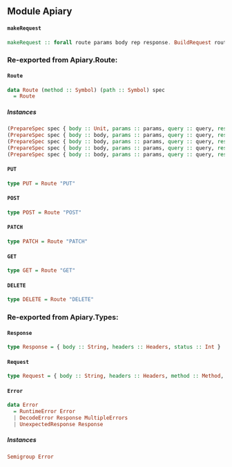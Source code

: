 ## Module Apiary

#### `makeRequest`

``` purescript
makeRequest :: forall route params body rep response. BuildRequest route params body rep => DecodeResponse rep response => route -> (Request -> Request) -> params -> body -> Aff (Either Error response)
```


### Re-exported from Apiary.Route:

#### `Route`

``` purescript
data Route (method :: Symbol) (path :: Symbol) spec
  = Route
```

##### Instances
``` purescript
(PrepareSpec spec { body :: Unit, params :: params, query :: query, response :: response }, WriteParams params query fullParams, DecodeResponse response response', IsSymbol path) => BuildRequest (Route "GET" path spec) fullParams Unit response
(PrepareSpec spec { body :: body, params :: params, query :: query, response :: response }, WriteParams params query fullParams, EncodeBody body body', DecodeResponse response response', IsSymbol path) => BuildRequest (Route "PATCH" path spec) fullParams body' response
(PrepareSpec spec { body :: body, params :: params, query :: query, response :: response }, WriteParams params query fullParams, EncodeBody body body', DecodeResponse response response', IsSymbol path) => BuildRequest (Route "POST" path spec) fullParams body' response
(PrepareSpec spec { body :: body, params :: params, query :: query, response :: response }, WriteParams params query fullParams, EncodeBody body body', DecodeResponse response response', IsSymbol path) => BuildRequest (Route "PUT" path spec) fullParams body' response
(PrepareSpec spec { body :: body, params :: params, query :: query, response :: response }, WriteParams params query fullParams, EncodeBody body body', DecodeResponse response response', IsSymbol path) => BuildRequest (Route "DELETE" path spec) fullParams body' response
```

#### `PUT`

``` purescript
type PUT = Route "PUT"
```

#### `POST`

``` purescript
type POST = Route "POST"
```

#### `PATCH`

``` purescript
type PATCH = Route "PATCH"
```

#### `GET`

``` purescript
type GET = Route "GET"
```

#### `DELETE`

``` purescript
type DELETE = Route "DELETE"
```

### Re-exported from Apiary.Types:

#### `Response`

``` purescript
type Response = { body :: String, headers :: Headers, status :: Int }
```

#### `Request`

``` purescript
type Request = { body :: String, headers :: Headers, method :: Method, url :: URL }
```

#### `Error`

``` purescript
data Error
  = RuntimeError Error
  | DecodeError Response MultipleErrors
  | UnexpectedResponse Response
```

##### Instances
``` purescript
Semigroup Error
```


